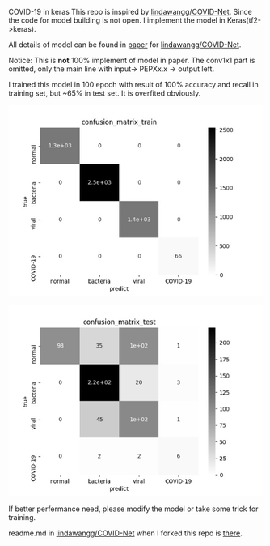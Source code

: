 COVID-19 in keras
This repo is inspired by [lindawangg/COVID-Net](https://github.com/lindawangg/COVID-Net). Since the code for model building is not open. I implement the model in Keras(tf2->keras).

All details of model can be found in [paper](assets/COVID_Net.pdf) for [lindawangg/COVID-Net](https://github.com/lindawangg/COVID-Net). 

Notice: This is **not** 100% implement of model in paper. The conv1x1 part is omitted, only the main line with input-> PEPXx.x -> output left.

I trained this model in 100 epoch with result of 100% accuracy and recall in training set, but ~65% in test set. It is overfited obviously.

![cm_train](assets/confusion_matrix_train.jpg)

![cn_test](assets/confusion_matrix_test.jpg)

If better perfermance need, please modify the model or take some trick for training. 

readme.md in [lindawangg/COVID-Net](https://github.com/lindawangg/COVID-Net) when I forked this repo is [there](README-lindawangg-2020.3.27.md).